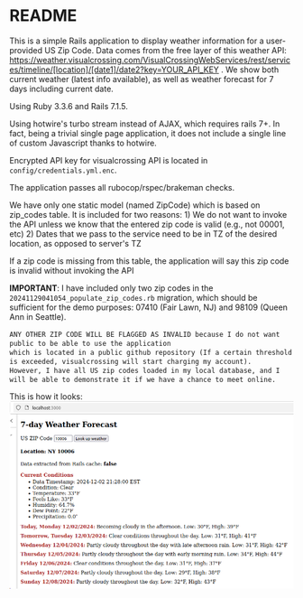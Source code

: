 # README

This is a simple Rails application to display weather information for a user-provided US Zip Code.
Data comes from the free layer of this weather API: https://weather.visualcrossing.com/VisualCrossingWebServices/rest/services/timeline/[location]/[date1]/date2?key=YOUR_API_KEY .
We show both current weather (latest info available), as well as weather forecast for 7 days including current date.

Using Ruby 3.3.6 and Rails 7.1.5.

Using hotwire's turbo stream instead of AJAX, which requires rails 7+.
In fact, being a trivial single page application, it does not include a single line of custom Javascript thanks to hotwire.
 
Encrypted API key for visualcrossing API is located in `config/credentials.yml.enc`.

The application passes all rubocop/rspec/brakeman checks.

We have only one static model (named ZipCode) which is based on zip_codes table.
It is included for two reasons:
    1) We do not want to invoke the API unless we know that the entered zip code is valid (e.g., not 00001, etc)
    2) Dates that we pass to the service need to be in TZ of the desired location, as opposed to server's TZ

If a zip code is missing from this table, the application will say this zip code is invalid without invoking the API

**IMPORTANT**:
    I have included only two zip codes in the `20241129041054_populate_zip_codes.rb` migration, which should be sufficient for the demo purposes:
        07410 (Fair Lawn, NJ) and 98109 (Queen Ann in Seattle).

    ANY OTHER ZIP CODE WILL BE FLAGGED AS INVALID because I do not want public to be able to use the application
    which is located in a public github repository (If a certain threshold is exceeded, visualcrossing will start charging my account).
    However, I have all US zip codes loaded in my local database, and I will be able to demonstrate it if we have a chance to meet online.

This is how it looks:
![img_1.png](img_1.png)



